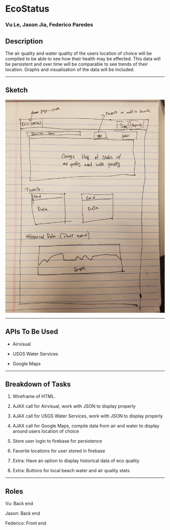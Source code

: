 # EcoStatus
### Vu Le, Jason Jia, Federico Paredes

## Description

 The air quality and water quality of the users location of choice will be compiled to be able to see how their health may be effected. This data will be persistent and over time will be comparable to see trends of their location. Graphs and visualisation of the data will be included.

 - - -

## Sketch

![project sketch](./assets/media/Sketch.jpg)

- - -

## APIs To Be Used

* Airvisual

* USGS Water Services

* Google Maps

- - -

## Breakdown of Tasks

1) Wireframe of HTML.

2) AJAX call for Airvisual, work with JSON to display properly

3) AJAX call for USGS Water Services, work with JSON to display properly

4) AJAX call for Google Maps, compile data from air and water to display around users location of choice

5) Store user login to firebase for persistence

6) Favorite locations for user stored in firebase

7) Extra: Have an option to display historical data of eco quality

8) Extra: Buttons for local beach water and air quality stats

- - - 

## Roles

Vu: Back end

Jason: Back end

Federico: Front end


